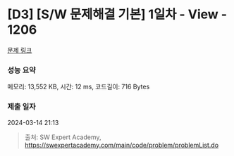 # [D3] [S/W 문제해결 기본] 1일차 - View - 1206 

[문제 링크](https://swexpertacademy.com/main/code/problem/problemDetail.do?contestProbId=AV134DPqAA8CFAYh) 

### 성능 요약

메모리: 13,552 KB, 시간: 12 ms, 코드길이: 716 Bytes

### 제출 일자

2024-03-14 21:13



> 출처: SW Expert Academy, https://swexpertacademy.com/main/code/problem/problemList.do